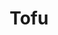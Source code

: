 ---
image:
title: Tofu
description: soft corn tortillas, seasoned organic tofu, salsa roja, cabbage slaw, baja crema
price:
available: true
menu:
    tacos: {}
---